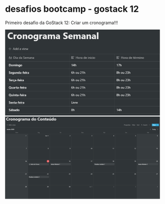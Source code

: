 # desafios bootcamp - gostack 12

Primeiro desafio da GoStack 12: Criar um cronograma!!!

<img src="https://raw.githubusercontent.com/isaquefernandes/bootcamp-gostack-desafios/master/desafio-01/cronograma_semanal.png">

<img src="https://raw.githubusercontent.com/isaquefernandes/bootcamp-gostack-desafios/master/desafio-01/cronograma_conteudo.png">
